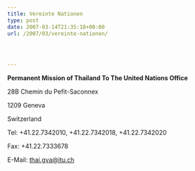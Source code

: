 ```yaml
---
title: Vereinte Nationen
type: post
date: 2007-03-14T21:35:18+00:00
url: /2007/03/vereinte-nationen/




---
```

**Permanent Mission of Thailand To The United Nations Office**

28B Chemin du Pefit-Saconnex

1209 Geneva

Switzerland

Tel: +41.22.7342010, +41.22.7342018, +41.22.7342020

Fax: +41.22.7333678

E-Mail: thai.gva@itu.ch
